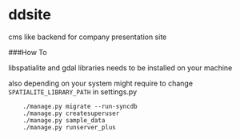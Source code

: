 # ddsite
cms like backend for company presentation site

###How To

libspatialite and gdal libraries needs to be installed on your machine

also depending on your system might require to change 
```SPATIALITE_LIBRARY_PATH``` in settings.py

```aidl
    ./manage.py migrate --run-syncdb
    ./manage.py createsuperuser
    ./manage.py sample_data
    ./manage.py runserver_plus
```
